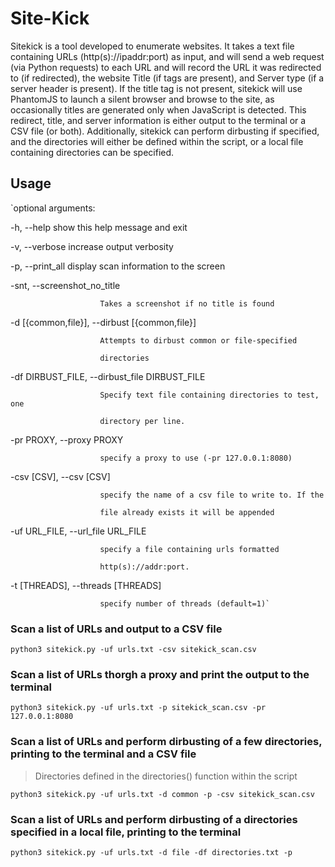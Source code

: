 # Site-Kick
Sitekick is a tool developed to enumerate websites. It takes a text file containing URLs (http(s)://ipaddr:port) as input, and will send a web request (via Python requests) to each URL and will record the URL it was redirected to (if redirected), the website Title (if <title></title> tags are present), and Server type (if a server header is present). If the title tag is not present, sitekick will use PhantomJS to launch a silent browser and browse to the site, as occasionally titles are generated only when JavaScript is detected. This redirect, title, and server information is either output to the terminal or a CSV file (or both). Additionally, sitekick can perform dirbusting if specified, and the directories will either be defined within the script, or a local file containing directories can be specified.

## Usage
`optional arguments:

  -h, --help            show this help message and exit
  
  -v, --verbose         increase output verbosity
  
  -p, --print_all       display scan information to the screen
  
  -snt, --screenshot_no_title
  
                        Takes a screenshot if no title is found
                        
  -d [{common,file}], --dirbust [{common,file}]
  
                        Attempts to dirbust common or file-specified
                        
                        directories
                        
  -df DIRBUST_FILE, --dirbust_file DIRBUST_FILE
  
                        Specify text file containing directories to test, one
                        
                        directory per line.
                        
  -pr PROXY, --proxy PROXY
  
                        specify a proxy to use (-pr 127.0.0.1:8080)
                        
  -csv [CSV], --csv [CSV]
  
                        specify the name of a csv file to write to. If the
                        
                        file already exists it will be appended
                        
  -uf URL_FILE, --url_file URL_FILE
  
                        specify a file containing urls formatted
                        
                        http(s)://addr:port.
                        
  -t [THREADS], --threads [THREADS]
  
                        specify number of threads (default=1)`
                        

### Scan a list of URLs and output to a CSV file
`python3 sitekick.py -uf urls.txt -csv sitekick_scan.csv`

### Scan a list of URLs thorgh a proxy and print the output to the terminal
`python3 sitekick.py -uf urls.txt -p sitekick_scan.csv -pr 127.0.0.1:8080`

### Scan a list of URLs and perform dirbusting of a few directories, printing to the terminal and a CSV file
> Directories defined in the directories() function within the script

`python3 sitekick.py -uf urls.txt -d common -p -csv sitekick_scan.csv`

### Scan a list of URLs and perform dirbusting of a directories specified in a local file, printing to the terminal
`python3 sitekick.py -uf urls.txt -d file -df directories.txt -p`
